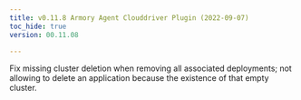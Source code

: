 ```yaml
---
title: v0.11.8 Armory Agent Clouddriver Plugin (2022-09-07)
toc_hide: true
version: 00.11.08

---
```


Fix missing cluster deletion when removing all associated deployments; not allowing to delete an application because the existence of that empty cluster.
